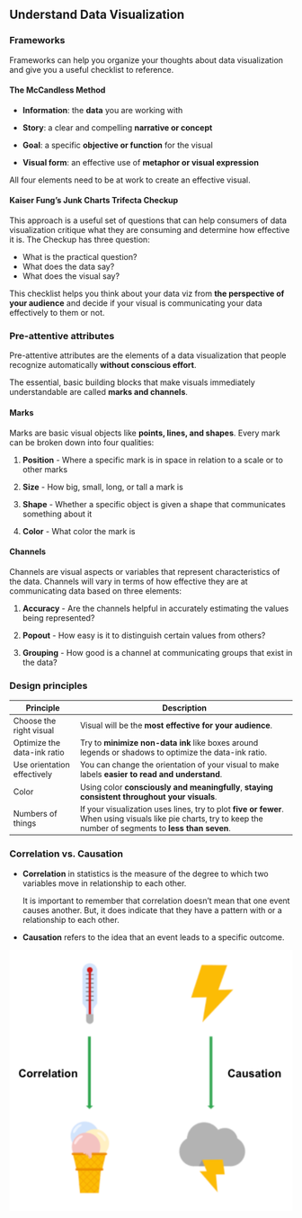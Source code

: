 ## Understand Data Visualization

### Frameworks

Frameworks can help you organize your thoughts about data visualization and give you a useful checklist to reference.

#### The McCandless Method

- **Information**: the **data** you are working with

- **Story**: a clear and compelling **narrative or concept**

- **Goal**: a specific **objective or function** for the visual

- **Visual form**: an effective use of **metaphor or visual expression**

All four elements need to be at work to create an effective visual.

#### Kaiser Fung’s Junk Charts Trifecta Checkup

This approach is a useful set of questions that can help consumers of data visualization critique what they are consuming and determine how effective it is. The Checkup has three question:

- What is the practical question?
- What does the data say?
- What does the visual say?

This checklist helps you think about your data viz from **the perspective of your audience** and decide if your visual is communicating your data effectively to them or not.

### Pre-attentive attributes

Pre-attentive attributes are the elements of a data visualization that people recognize automatically **without conscious effort**.

The essential, basic building blocks that make visuals immediately understandable are called **marks and channels**.

#### Marks

M​arks are basic visual objects like **points, lines, and shapes**. Every mark can be broken down into four qualities:

1. **Position** - Where a specific mark is in space in relation to a scale or to other marks

2. **Size** - How big, small, long, or tall a mark is

3. **Shape** - Whether a specific object is given a shape that communicates something about it

4. **Color** - What color the mark is

#### Channels

C​hannels are visual aspects or variables that represent characteristics of the data. Channels will vary in terms of how effective they are at communicating data based on three elements:

1. **Accuracy** - Are the channels helpful in accurately estimating the values being represented?

2. **Popout** - How easy is it to distinguish certain values from others?

3. **Grouping** - How good is a channel at communicating groups that exist in the data?

### Design principles

| Principle                   | Description                                                                                                                                                     |
| --------------------------- | --------------------------------------------------------------------------------------------------------------------------------------------------------------- |
| Choose the right visual     | Visual will be the **most effective for your audience**.                                                                                                        |
| Optimize the data-ink ratio | Try to **minimize non-data ink** like boxes around legends or shadows to optimize the data-ink ratio.                                                           |
| Use orientation effectively | You can change the orientation of your visual to make labels **easier to read and understand**.                                                                 |
| Color                       | Using color **consciously and meaningfully**, **staying consistent throughout your visuals**.                                                                   |
| Numbers of things           | If your visualization uses lines, try to plot **five or fewer**. When using visuals like pie charts, try to keep the number of segments to **less than seven**. |

### Correlation vs. Causation

- **Correlation** in statistics is the measure of the degree to which two variables move in relationship to each other.

  It is important to remember that correlation doesn’t mean that one event causes another. But, it does indicate that they have a pattern with or a relationship to each other.

- **Causation** refers to the idea that an event leads to a specific outcome.

![correlation-causation](./images/correlation-causation.png)
